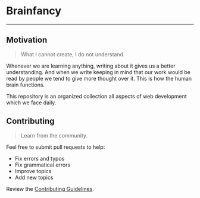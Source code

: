 # Brainfancy
------------

## Motivation
> What I cannot create, I do not understand.

Whenever we are learning anything, writing about it gives us a better understanding. And when we write keeping in mind that our work would be read by people we tend to give more thought over it. This is how the human brain functions.

This repository is an organized collection all aspects of web development which we face daily. 

## Contributing

> Learn from the community.

Feel free to submit pull requests to help:

* Fix errors and typos
* Fix grammatical errors
* Improve topics
* Add new topics

Review the [Contributing Guidelines](contributing.md).
